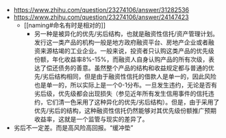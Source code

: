 - https://www.zhihu.com/question/23274106/answer/31282536
- https://www.zhihu.com/question/23274106/answer/24147423
  - [[naming#命名有时是相对的]]
    - 另一种是被异化的优先/劣后结构，也就是融资性信托/资产管理计划。发行这一类产品的机构一般是地方政府融资平台、房地产企业或者融资来源枯竭的工业企业。一般来说，投资者只认购这类产品的优先级份额，年化收益率8%-15%，而融资人自身认购产品的所有次级，表达了偿还债务的善意。虽然整个产品的结构和收益规定都与普通的优先/劣后结构相同，但是由于融资性信托的借款人是单一的，因此风险也是单一的，所以实际上是一个0-1分布。一旦发生违约，无论是否有劣后级，优先级都会出现损失（参见近年所有发生信用事件的信托违约，它们清一色采用了这种异化的优先/劣后结构）。但是，由于采用了优先/劣后的结构，这种融资性信托仍然能够对其优先级份额推广预期收益率，这就是一个监管与现实的差异了。
- 劣后不一定差。而是高风险高回报。“缓冲垫”